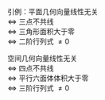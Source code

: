 引例：平面几何向量线性无关  
$\Leftrightarrow$ 三点不共线  
$\Leftrightarrow$ 三角形面积大于零  
$\Leftrightarrow$ 二阶行列式 $\neq0$  
  
空间几何向量线性无关  
$\Leftrightarrow$ 四点不共线  
$\Leftrightarrow$ 平行六面体体积大于零  
$\Leftrightarrow$ 三阶行列式 $\neq0$  
